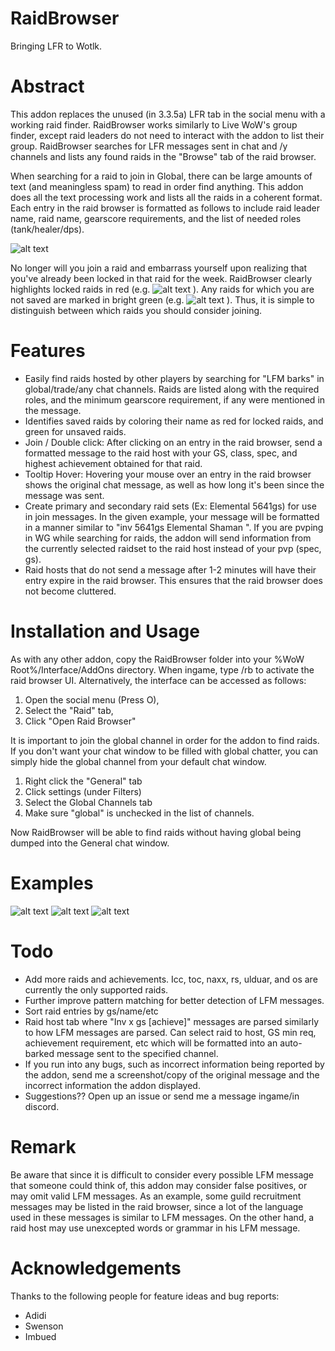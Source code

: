 # RaidBrowser
Bringing LFR to Wotlk.

# Abstract
This addon replaces the unused (in 3.3.5a) LFR tab in the social menu with a working raid finder. RaidBrowser works similarly to Live WoW's group finder, except raid leaders do not need to interact with the addon to list their group. RaidBrowser searches for LFR messages sent in chat and /y channels and lists any found raids in the "Browse" tab of the raid browser. 

When searching for a raid to join in Global, there can be large amounts of text (and meaningless spam) to read in order find anything. This addon does all the text processing work and lists all the raids in a coherent format. Each entry in the raid browser is formatted as follows to include raid leader name, raid name, gearscore requirements, and the list of needed roles (tank/healer/dps).

![alt text](https://i.imgur.com/6aqE1TD.png)

No longer will you join a raid and embarrass yourself upon realizing that you've already been locked in that raid for the week. RaidBrowser clearly highlights locked raids in red (e.g. ![alt text](https://i.imgur.com/hvTL7s8.png) ). Any raids for which you are not saved are marked in bright green (e.g. ![alt text](https://i.imgur.com/5SkqcwA.png) ). Thus, it is simple to distinguish between which raids you should consider joining. 

# Features

- Easily find raids hosted by other players by searching for "LFM barks" in global/trade/any chat channels. Raids are listed along with the required roles, and the minimum gearscore requirement, if any were mentioned in the message.
- Identifies saved raids by coloring their name as red for locked raids, and green for unsaved raids.
- Join / Double click: After clicking on an entry in the raid browser, send a formatted message to the raid host with your GS, class, spec, and highest achievement obtained for that raid.
- Tooltip Hover: Hovering your mouse over an entry in the raid browser shows the original chat message, as well as how long it's been since the message was sent.
- Create primary and secondary raid sets (Ex: Elemental 5641gs) for use in join messages. In the given example, your message will be formatted in a manner similar to "inv 5641gs Elemental Shaman <possible achievement link>". If you are pvping in WG while searching for raids, the addon will send information from the currently selected raidset to the raid host instead of your pvp (spec, gs).
- Raid hosts that do not send a message after 1-2 minutes will have their entry expire in the raid browser. This ensures that the raid browser does not become cluttered.

# Installation and Usage
As with any other addon, copy the RaidBrowser folder into your %WoW Root%/Interface/AddOns directory. When ingame, type /rb to activate
the raid browser UI. Alternatively, the interface can be accessed as follows:
1. Open the social menu (Press O),
2. Select the "Raid" tab,
3. Click "Open Raid Browser"

It is important to join the global channel in order for the addon to find raids. If you don't want your chat window to be filled with global chatter, you can simply hide the global channel from your default chat window. 

1. Right click the "General" tab
2. Click settings (under Filters)
3. Select the Global Channels tab
4. Make sure "global" is unchecked in the list of channels.

Now RaidBrowser will be able to find raids without having global being dumped into the General chat window.

# Examples 
![alt text](https://i.imgur.com/dR7MIUf.png)
![alt text](https://i.imgur.com/qkVS07w.png)
![alt text](https://i.imgur.com/GvEgQSJ.gif)

# Todo
- Add more raids and achievements. Icc, toc, naxx, rs, ulduar, and os are currently the only supported raids.
- Further improve pattern matching for better detection of LFM messages.
- Sort raid entries by gs/name/etc
- Raid host tab where "Inv x gs [achieve]" messages are parsed similarly to how LFM messages are parsed. Can select raid to host, GS min req, achievement requirement, etc which will be formatted into an auto-barked message sent to the specified channel.
- If you run into any bugs, such as incorrect information being reported by the addon, send me a screenshot/copy of the original message and the incorrect information the addon displayed.
- Suggestions?? Open up an issue or send me a message ingame/in discord.

# Remark

Be aware that since it is difficult to consider every possible LFM message that someone could think of, this addon may consider false 
positives, or may omit valid LFM messages. As an example, some guild recruitment messages may be listed in the raid browser, since a lot of the language used in these messages is similar to LFM messages. On the other hand, a raid host may use unexcepted words or grammar in his LFM message.

# Acknowledgements
Thanks to the following people for feature ideas and bug reports:
- Adidi
- Swenson
- Imbued


